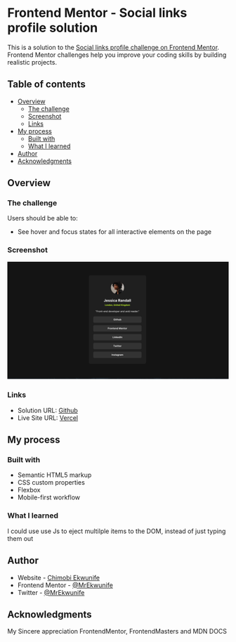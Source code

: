 # Frontend Mentor - Social links profile solution

This is a solution to the [Social links profile challenge on Frontend Mentor](https://www.frontendmentor.io/challenges/social-links-profile-UG32l9m6dQ). Frontend Mentor challenges help you improve your coding skills by building realistic projects.

## Table of contents

- [Overview](#overview)
  - [The challenge](#the-challenge)
  - [Screenshot](#screenshot)
  - [Links](#links)
- [My process](#my-process)
  - [Built with](#built-with)
  - [What I learned](#what-i-learned)
- [Author](#author)
- [Acknowledgments](#acknowledgments)

## Overview

### The challenge

Users should be able to:

- See hover and focus states for all interactive elements on the page

### Screenshot

![](./assets/images/screenshot-soln.png)

### Links

- Solution URL: [Github](https://github.com/MrEkwunife/social-link-profile)
- Live Site URL: [Vercel](https://social-link-profile-two-henna.vercel.app/)

## My process

### Built with

- Semantic HTML5 markup
- CSS custom properties
- Flexbox
- Mobile-first workflow

### What I learned

I could use use Js to eject multilple items to the DOM, instead of just typing them out

## Author

- Website - [Chimobi Ekwunife](https://www.github.com/MrEkwunife)
- Frontend Mentor - [@MrEkwunife](https://www.frontendmentor.io/profile/MrEkwunife)
- Twitter - [@MrEkwunife](https://www.twitter.com/MrEkwunife)

## Acknowledgments

My Sincere appreciation FrontendMentor, FrontendMasters and MDN DOCS
